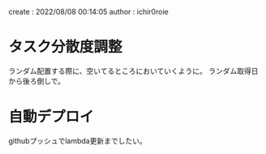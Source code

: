 create : 2022/08/08 00:14:05
author : ichir0roie



# タスク分散度調整

ランダム配置する際に、空いてるところにおいていくように。
ランダム取得日から後ろ倒しで。

# 自動デプロイ

githubプッシュでlambda更新までしたい。















